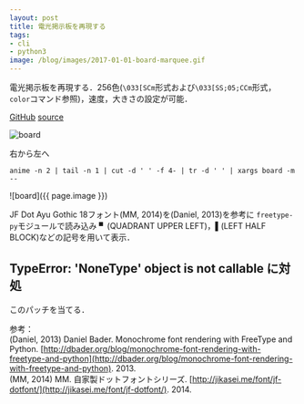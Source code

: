 ```yaml
---
layout: post
title: 電光掲示板を再現する
tags:
- cli
- python3
image: /blog/images/2017-01-01-board-marquee.gif
---
```


電光掲示板を再現する．256色(`\033[SCm`形式および`\033[SS;05;CCm`形式，
`color`コマンド参照)，速度，大きさの設定が可能．

[GitHub](https://github.com/noyuno/dotfiles/blob/master/bin/board)
[source](https://raw.githubusercontent.com/noyuno/dotfiles/master/bin/board)

![board](/blog/images/2017-01-01-board.png)

右から左へ

~~~
anime -n 2 | tail -n 1 | cut -d ' ' -f 4- | tr -d ' ' | xargs board -m --
~~~

![board]({{ page.image }})

JF Dot Ayu Gothic 18フォント(MM, 2014)を(Daniel, 2013)を参考に
`freetype-py`モジュールで読み込み
▘(QUADRANT UPPER LEFT)，▌(LEFT HALF BLOCK)などの記号を用いて表示．

## TypeError: 'NoneType' object is not callable に対処

このパッチを当てる．

<script src="https://gist-it.appspot.com/http://github.com/noyuno/dotfiles/raw/master/patch/freetype-py/__init__.py.patch"></script>

参考：  
(Daniel, 2013) Daniel Bader. Monochrome font rendering with FreeType and Python. 
[http://dbader.org/blog/monochrome-font-rendering-with-freetype-and-python](http://dbader.org/blog/monochrome-font-rendering-with-freetype-and-python). 2013.     
(MM, 2014) MM. 自家製ドットフォントシリーズ. 
[http://jikasei.me/font/jf-dotfont/](http://jikasei.me/font/jf-dotfont/). 2014.
